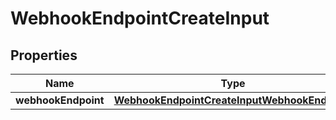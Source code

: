 

# WebhookEndpointCreateInput


## Properties

| Name | Type | Description | Notes |
|------------ | ------------- | ------------- | -------------|
|**webhookEndpoint** | [**WebhookEndpointCreateInputWebhookEndpoint**](WebhookEndpointCreateInputWebhookEndpoint.md) |  |  [optional] |



